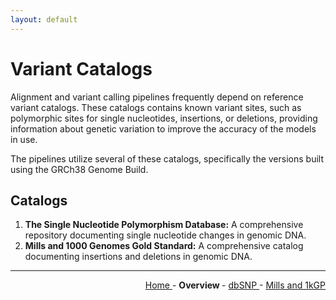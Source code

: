 ```yaml
---
layout: default
---
```

# Variant Catalogs

Alignment and variant calling pipelines frequently depend on reference variant catalogs. These catalogs contains known variant sites, such as polymorphic sites for single nucleotides, insertions, or deletions, providing information about genetic variation to improve the accuracy of the models in use.

The pipelines utilize several of these catalogs, specifically the versions built using the GRCh38 Genome Build.

## Catalogs

1. **The Single Nucleotide Polymorphism Database:** A comprehensive repository documenting single nucleotide changes in genomic DNA.
2. **Mills and 1000 Genomes Gold Standard:** A comprehensive catalog documenting insertions and deletions in genomic DNA.

---

<!-- This section relies on the html links generated by GitHub Pages 
and will not render correctly in Markdown -->
<div style="text-align: right">
    <a href="/pipelines-docs_testing/"> Home </a> -
    <a> <b> Overview </b> </a> -
    <a href="1_dbSNP.html"> dbSNP </a> -
    <a href="2_Mills_and_1kGP.html"> Mills and 1kGP </a>
</div>